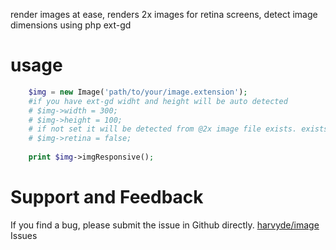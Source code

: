 render images at ease, renders 2x images for retina screens, detect image dimensions using php ext-gd

# usage
```php
    $img = new Image('path/to/your/image.extension');
    #if you have ext-gd widht and height will be auto detected
    # $img->width = 300;
    # $img->height = 100;
    # if not set it will be detected from @2x image file exists. exists in th
    # $img->retina = false;
    
    print $img->imgResponsive();
```

# Support and Feedback
If you find a bug, please submit the issue in Github directly. [harvyde/image](https://github.com/harvyde/image/issues)  Issues



